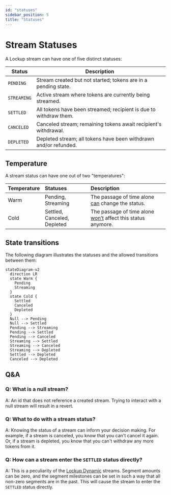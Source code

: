 ```yaml
---
id: "statuses"
sidebar_position: 5
title: "Statuses"
---
```


# Stream Statuses

A Lockup stream can have one of five distinct statuses:

| Status      | Description                                                       |
| ----------- | ----------------------------------------------------------------- |
| `PENDING`   | Stream created but not started; tokens are in a pending state.    |
| `STREAMING` | Active stream where tokens are currently being streamed.          |
| `SETTLED`   | All tokens have been streamed; recipient is due to withdraw them. |
| `CANCELED`  | Canceled stream; remaining tokens await recipient's withdrawal.   |
| `DEPLETED`  | Depleted stream; all tokens have been withdrawn and/or refunded.  |

## Temperature

A stream status can have one out of two "temperatures":

| Temperature | Statuses                    | Description                                                            |
| :---------- | :-------------------------- | :--------------------------------------------------------------------- |
| Warm        | Pending, Streaming          | The passage of time alone <ins>can</ins> change the status.            |
| Cold        | Settled, Canceled, Depleted | The passage of time alone <ins>won’t</ins> affect this status anymore. |

## State transitions

The following diagram illustrates the statuses and the allowed transitions between them:

```mermaid
stateDiagram-v2
  direction LR
  state Warm {
    Pending
    Streaming
  }
  state Cold {
    Settled
    Canceled
    Depleted
  }
  Null --> Pending
  Null --> Settled
  Pending --> Streaming
  Pending --> Settled
  Pending --> Canceled
  Streaming --> Settled
  Streaming --> Canceled
  Streaming --> Depleted
  Settled --> Depleted
  Canceled --> Depleted
```

## Q&A

### Q: What is a null stream?

A: An id that does not reference a created stream. Trying to interact with a null stream will result in a revert.

### Q: What to do with a stream status?

A: Knowing the status of a stream can inform your decision making. For example, if a stream is canceled, you know that
you can't cancel it again. Or, if a stream is depleted, you know that you can't withdraw any more tokens from it.

### Q: How can a stream enter the `SETTLED` status directly?

A: This is a peculiarity of the [Lockup Dynamic](/concepts/lockup/stream-shapes#lockup-dynamic) streams. Segment amounts
can be zero, and the segment milestones can be set in such a way that all non-zero segments are in the past. This will
cause the stream to enter the `SETTLED` status directly.
